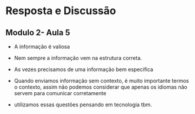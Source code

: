 # Resposta e Discussão

## Modulo 2- Aula 5

- A informação é valiosa

- Nem sempre a informação vem na estrutura correta.

- As vezes precisamos de uma informação bem especifica

- Quando enviamos informação sem contexto, é muito importante termos o contexto, assim não podemos considerar que apenas os idiomas não servem para comunicar corretamente

- utilizamos essas questões pensando em tecnologia tbm.

